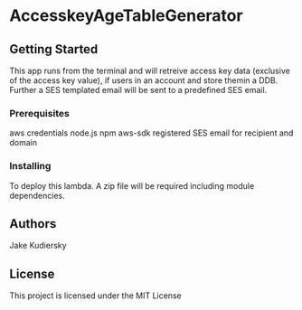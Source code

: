 # AccesskeyAgeTableGenerator

## Getting Started

This app runs from the terminal and will retreive access key data (exclusive of the access key value), if users in an account 
and store themin a DDB. Further a SES templated email will be sent to a predefined SES email.

### Prerequisites

aws credentials
node.js 
npm
aws-sdk
registered SES email for recipient and domain 

### Installing

To deploy this lambda. A zip file will be required including module dependencies. 


## Authors

Jake Kudiersky

## License

This project is licensed under the MIT License